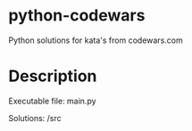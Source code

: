 # python-codewars
Python solutions for kata's from codewars.com

# Description
Executable file: main.py

Solutions: /src
